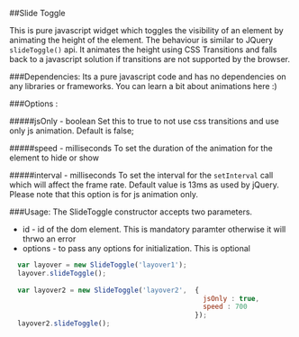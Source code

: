 ##Slide Toggle

This is pure javascript widget which toggles the visibility of an element by animating the height of the element. The behaviour is similar to JQuery `slideToggle()` api. It animates the height using CSS Transitions and falls back to a javascript solution if transitions are not supported by the browser. 

###Dependencies:
Its a pure javascript code and has no dependencies on any libraries or frameworks. You can learn a bit about animations here :)
 
###Options :

#####jsOnly - boolean
Set this to true to not use css transitions and use only js animation. Default is false;

#####speed - milliseconds
To set the duration of the animation for the element to hide or show

#####interval - milliseconds
To set the interval for the `setInterval` call which will affect the frame rate. Default value is 13ms as used by jQuery. Please note that this option is for js animation only.

###Usage:
The SlideToggle constructor accepts two parameters.
* id - id of the dom element. This is mandatory paramter otherwise it will thrwo an error
* options - to pass any options for initialization. This is optional

```javascript
  var layover = new SlideToggle('layover1');
  layover.slideToggle();
  
  var layover2 = new SlideToggle('layover2',  {
                                                jsOnly : true,
                                                speed : 700
                                              });
  layover2.slideToggle();
```
